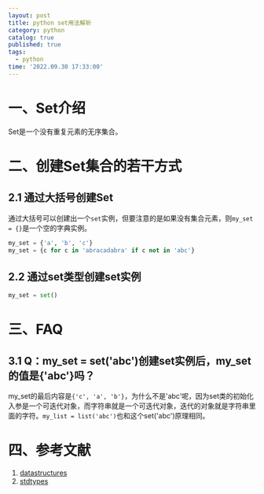 ```yaml
---
layout: post
title: python set用法解析
category: python
catalog: true
published: true
tags:
  - python
time: '2022.09.30 17:33:00'
---
```

# 一、Set介绍
Set是一个没有重复元素的无序集合。

# 二、创建Set集合的若干方式

## 2.1 通过大括号创建Set
通过大括号可以创建出一个`set`实例，但要注意的是如果没有集合元素，则`my_set = {}`是一个空的字典实例。
```python
my_set = {'a', 'b', 'c'}
my_set = {c for c in 'abracadabra' if c not in 'abc'}
```

## 2.2 通过set类型创建set实例
```python
my_set = set()
```

# 三、FAQ

## 3.1 Q：my_set = set('abc')创建set实例后，my_set的值是{'abc'}吗？
my_set的最后内容是`{'c', 'a', 'b'}`，为什么不是'abc'呢，因为set类的初始化入参是一个可迭代对象，而字符串就是一个可迭代对象，迭代的对象就是字符串里面的字符。`my_list = list('abc')`也和这个set('abc')原理相同。

# 四、参考文献
1. [datastructures](https://docs.python.org/3/tutorial/datastructures.html#sets)
2. [stdtypes](https://docs.python.org/3/library/stdtypes.html#set)
